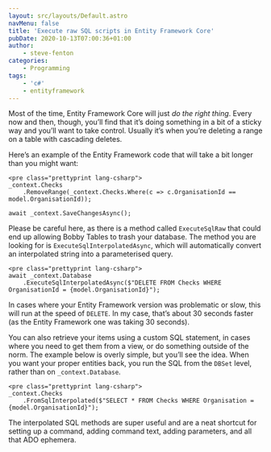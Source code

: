 ```yaml
---
layout: src/layouts/Default.astro
navMenu: false
title: 'Execute raw SQL scripts in Entity Framework Core'
pubDate: 2020-10-13T07:00:36+01:00
author:
    - steve-fenton
categories:
    - Programming
tags:
    - 'c#'
    - entityframework
---
```


Most of the time, Entity Framework Core will just *do the right thing*. Every now and then, though, you’ll find that it’s doing something in a bit of a sticky way and you’ll want to take control. Usually it’s when you’re deleting a range on a table with cascading deletes.

Here’s an example of the Entity Framework code that will take a bit longer than you might want:

```
<pre class="prettyprint lang-csharp">
_context.Checks
    .RemoveRange(_context.Checks.Where(c => c.OrganisationId == model.OrganisationId));

await _context.SaveChangesAsync();
```

Please be careful here, as there is a method called `ExecuteSqlRaw` that could end up allowing Bobby Tables to trash your database. The method you are looking for is `ExecuteSqlInterpolatedAsync`, which will automatically convert an interpolated string into a parameterised query.

```
<pre class="prettyprint lang-csharp">
await _context.Database
    .ExecuteSqlInterpolatedAsync($"DELETE FROM Checks WHERE OrganisationId = {model.OrganisationId}");
```

In cases where your Entity Framework version was problematic or slow, this will run at the speed of `DELETE`. In my case, that’s about 30 seconds faster (as the Entity Framework one was taking 30 seconds).

You can also retrieve your items using a custom SQL statement, in cases where you need to get them from a view, or do something outside of the norm. The example below is overly simple, but you’ll see the idea. When you want your proper entities back, you run the SQL from the `DBSet` level, rather than on `_context.Database`.

```
<pre class="prettyprint lang-csharp">
_context.Checks
    .FromSqlInterpolated($"SELECT * FROM Checks WHERE Organisation = {model.OrganisationId}");
```

The interpolated SQL methods are super useful and are a neat shortcut for setting up a command, adding command text, adding parameters, and all that ADO ephemera.